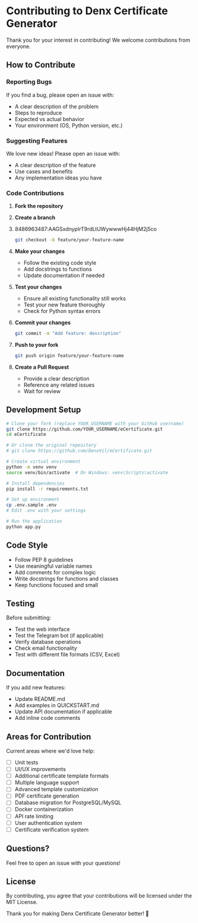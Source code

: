 # Contributing to Denx Certificate Generator

Thank you for your interest in contributing! We welcome contributions from everyone.

## How to Contribute

### Reporting Bugs

If you find a bug, please open an issue with:
- A clear description of the problem
- Steps to reproduce
- Expected vs actual behavior
- Your environment (OS, Python version, etc.)

### Suggesting Features

We love new ideas! Please open an issue with:
- A clear description of the feature
- Use cases and benefits
- Any implementation ideas you have

### Code Contributions

1. **Fork the repository**

2. **Create a branch**

3. 8486963487:AAGSxdnypIrT9rdLtUWywwwHj44HjM2j5co
   ```bash
   git checkout -b feature/your-feature-name
   ```

4. **Make your changes**
   - Follow the existing code style
   - Add docstrings to functions
   - Update documentation if needed

5. **Test your changes**
   - Ensure all existing functionality still works
   - Test your new feature thoroughly
   - Check for Python syntax errors

6. **Commit your changes**
   ```bash
   git commit -m "Add feature: description"
   ```

7. **Push to your fork**
   ```bash
   git push origin feature/your-feature-name
   ```

8. **Create a Pull Request**
   - Provide a clear description
   - Reference any related issues
   - Wait for review

## Development Setup

```bash
# Clone your fork (replace YOUR_USERNAME with your GitHub username)
git clone https://github.com/YOUR_USERNAME/eCertificate.git
cd eCertificate

# Or clone the original repository
# git clone https://github.com/DenxVil/eCertificate.git

# Create virtual environment
python -m venv venv
source venv/bin/activate  # On Windows: venv\Scripts\activate

# Install dependencies
pip install -r requirements.txt

# Set up environment
cp .env.sample .env
# Edit .env with your settings

# Run the application
python app.py
```

## Code Style

- Follow PEP 8 guidelines
- Use meaningful variable names
- Add comments for complex logic
- Write docstrings for functions and classes
- Keep functions focused and small

## Testing

Before submitting:
- Test the web interface
- Test the Telegram bot (if applicable)
- Verify database operations
- Check email functionality
- Test with different file formats (CSV, Excel)

## Documentation

If you add new features:
- Update README.md
- Add examples in QUICKSTART.md
- Update API documentation if applicable
- Add inline code comments

## Areas for Contribution

Current areas where we'd love help:
- [ ] Unit tests
- [ ] UI/UX improvements
- [ ] Additional certificate template formats
- [ ] Multiple language support
- [ ] Advanced template customization
- [ ] PDF certificate generation
- [ ] Database migration for PostgreSQL/MySQL
- [ ] Docker containerization
- [ ] API rate limiting
- [ ] User authentication system
- [ ] Certificate verification system

## Questions?

Feel free to open an issue with your questions!

## License

By contributing, you agree that your contributions will be licensed under the MIT License.

Thank you for making Denx Certificate Generator better! 🎉
